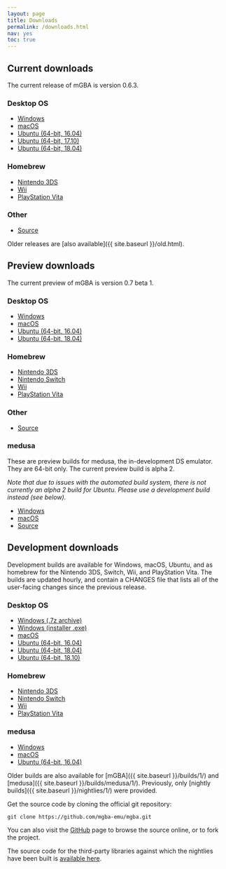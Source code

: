 ```yaml
---
layout: page
title: Downloads
permalink: /downloads.html
nav: yes
toc: true
---
```


Current downloads
-----------------

The current release of mGBA is version 0.6.3.

### Desktop OS
* [Windows](https://github.com/mgba-emu/mgba/releases/download/0.6.3/mGBA-0.6.3-win32.7z)
* [macOS](https://github.com/mgba-emu/mgba/releases/download/0.6.3/mGBA-0.6.3-osx.tar.xz)
* [Ubuntu (64-bit, 16.04)](https://github.com/mgba-emu/mgba/releases/download/0.6.3/mGBA-0.6.3-ubuntu64-xenial.tar.xz)
* [Ubuntu (64-bit, 17.10)](https://github.com/mgba-emu/mgba/releases/download/0.6.3/mGBA-0.6.3-ubuntu64-artful.tar.xz)
* [Ubuntu (64-bit, 18.04)](https://github.com/mgba-emu/mgba/releases/download/0.6.3/mGBA-0.6.3-ubuntu64-bionic.tar.xz)

### Homebrew
* [Nintendo 3DS](https://github.com/mgba-emu/mgba/releases/download/0.6.3/mGBA-0.6.3-3ds.7z)
* [Wii](https://github.com/mgba-emu/mgba/releases/download/0.6.3/mGBA-0.6.3-wii.7z)
* [PlayStation Vita](https://github.com/mgba-emu/mgba/releases/download/0.6.3/mGBA-0.6.3-vita.7z)

### Other
* [Source](https://github.com/mgba-emu/mgba/archive/0.6.3.tar.gz)

Older releases are [also available]({{ site.baseurl }}/old.html).

Preview downloads
-----------------

The current preview of mGBA is version 0.7 beta 1.

### Desktop OS
* [Windows](https://github.com/mgba-emu/mgba/releases/download/0.7-b1/mGBA-0.7-b1-win32.7z)
* [macOS](https://github.com/mgba-emu/mgba/releases/download/0.7-b1/mGBA-0.7-b1-osx.tar.xz)
* [Ubuntu (64-bit, 16.04)](https://github.com/mgba-emu/mgba/releases/download/0.7-b1/mGBA-0.7-b1-ubuntu64-xenial.tar.xz)
* [Ubuntu (64-bit, 18.04)](https://github.com/mgba-emu/mgba/releases/download/0.7-b1/mGBA-0.7-b1-ubuntu64-bionic.tar.xz)

### Homebrew
* [Nintendo 3DS](https://github.com/mgba-emu/mgba/releases/download/0.7-b1/mGBA-0.7-b1-3ds.7z)
* [Nintendo Switch](https://github.com/mgba-emu/mgba/releases/download/0.7-b1/mGBA-0.7-b1-switch.7z)
* [Wii](https://github.com/mgba-emu/mgba/releases/download/0.7-b1/mGBA-0.7-b1-wii.7z)
* [PlayStation Vita](https://github.com/mgba-emu/mgba/releases/download/0.7-b1/mGBA-0.7-b1-vita.7z)

### Other
* [Source](https://github.com/mgba-emu/mgba/archive/0.7-b1.tar.gz)

### medusa

These are preview builds for medusa, the in-development DS emulator. They are 64-bit only. The current preview build is alpha 2.

_Note that due to issues with the automated build system, there is not currently an alpha 2 build for Ubuntu.
Please use a development build instead (see below)._

* [Windows](https://github.com/mgba-emu/mgba/releases/download/medusa-a2/medusa-a2-win64.7z)
* [macOS](https://github.com/mgba-emu/mgba/releases/download/medusa-a2/medusa-a2-osx.tar.xz)
* [Source](https://github.com/mgba-emu/mgba/archive/medusa-a2.tar.gz)

Development downloads
---------------------

Development builds are available for Windows, macOS, Ubuntu, and as homebrew for the Nintendo 3DS, Switch, Wii, and PlayStation Vita.
The builds are updated hourly, and contain a CHANGES file that lists all of the user-facing changes since the previous release.

### Desktop OS
* [Windows (.7z archive)](https://s3.amazonaws.com/mgba/mGBA-build-latest-win32.7z)
* [Windows (installer .exe)](https://s3.amazonaws.com/mgba/mGBA-build-latest-win32.exe)
* [macOS](https://s3.amazonaws.com/mgba/mGBA-build-latest-osx.tar.xz)
* [Ubuntu (64-bit, 16.04)](https://s3.amazonaws.com/mgba/mGBA-build-latest-ubuntu64-xenial.tar.xz)
* [Ubuntu (64-bit, 18.04)](https://s3.amazonaws.com/mgba/mGBA-build-latest-ubuntu64-bionic.tar.xz)
* [Ubuntu (64-bit, 18.10)](https://s3.amazonaws.com/mgba/mGBA-build-latest-ubuntu64-cosmic.tar.xz)

### Homebrew
* [Nintendo 3DS](https://s3.amazonaws.com/mgba/mGBA-build-latest-3ds.7z)
* [Nintendo Switch](https://s3.amazonaws.com/mgba/mGBA-build-latest-switch.7z)
* [Wii](https://s3.amazonaws.com/mgba/mGBA-build-latest-wii.7z)
* [PlayStation Vita](https://s3.amazonaws.com/mgba/mGBA-build-latest-vita.7z)

### medusa
* [Windows](https://s3.amazonaws.com/mgba/medusa-build-latest-win64.7z)
* [macOS](https://s3.amazonaws.com/mgba/medusa-build-latest-osx.tar.xz)
* [Ubuntu (64-bit, 16.04)](https://s3.amazonaws.com/mgba/medusa-build-latest-ubuntu64-xenial.tar.xz)

Older builds are also available for [mGBA]({{ site.baseurl }}/builds/1/) and [medusa]({{ site.baseurl }}/builds/medusa/1/).
Previously, only [nightly builds]({{ site.baseurl }}/nightlies/1/) were provided.

Get the source code by cloning the official git repository:

    git clone https://github.com/mgba-emu/mgba.git

You can also visit the [GitHub](https://github.com/mgba-emu/mgba/) page to browse the source online, or to fork the project.

The source code for the third-party libraries against which the nightlies have been built is [available here](https://github.com/mgba-emu/dependencies).
